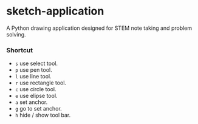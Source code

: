 # sketch-application
A Python drawing application designed for STEM note taking and problem solving. 

### Shortcut

* `s` use select tool.
* `p` use pen tool.
* `l` use line tool.
* `r` use rectangle tool.
* `c` use circle tool.
* `e` use elipse tool.
* `a` set anchor.
* `g` go to set anchor.
* `h` hide / show tool bar. 
  
